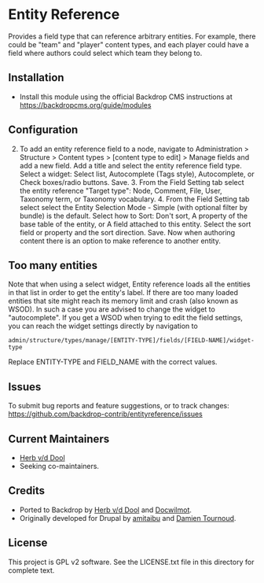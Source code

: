 Entity Reference
================

Provides a field type that can reference arbitrary entities. For example, there 
could be "team" and "player" content types, and each player could have a field 
where authors could select which team they belong to.

Installation
------------

* Install this module using the official Backdrop CMS instructions at
  <https://backdropcms.org/guide/modules>

Configuration
-------------

2. To add an entity reference field to a node, navigate to Administration >
       Structure > Content types > [content type to edit] > Manage fields and
       add a new field. Add a title and select the entity reference field type.
       Select a widget: Select list, Autocomplete (Tags style), Autocomplete, or
       Check boxes/radio buttons. Save.
    3. From the Field Setting tab select the entity reference "Target type":
       Node, Comment, File, User, Taxonomy term, or Taxonomy vocabulary.
    4. From the Field Setting tab select select the Entity Selection Mode -
       Simple (with optional filter by bundle) is the default. Select how to
       Sort: Don't sort, A property of the base table of the entity, or A field
       attached to this entity. Select the sort field or property and the sort
       direction. Save.
Now when authoring content there is an option to make reference to another
entity.

Too many entities
-----------------

Note that when using a select widget, Entity reference loads all the
entities in that list in order to get the entity's label. If there are
too many loaded entities that site might reach its memory limit and crash
(also known as WSOD). In such a case you are advised to change the widget
to "autocomplete". If you get a WSOD when trying to edit the field
settings, you can reach the widget settings directly by navigation to

  `admin/structure/types/manage/[ENTITY-TYPE]/fields/[FIELD-NAME]/widget-type`

Replace ENTITY-TYPE and FIELD_NAME with the correct values.

Issues
------

To submit bug reports and feature suggestions, or to track changes:
  https://github.com/backdrop-contrib/entityreference/issues

Current Maintainers
-------------------

- [Herb v/d Dool](https://github.com/herbdool/)
- Seeking co-maintainers.

Credits
-------

- Ported to Backdrop by [Herb v/d Dool](https://github.com/herbdool/)
  and [Docwilmot](https://github.com/docwilmot).
- Originally developed for Drupal by [amitaibu](https://www.drupal.org/u/amitaibu) 
  and [Damien Tournoud](https://www.drupal.org/u/damien-tournoud).

License
-------

This project is GPL v2 software. See the LICENSE.txt file in this directory for
complete text.
